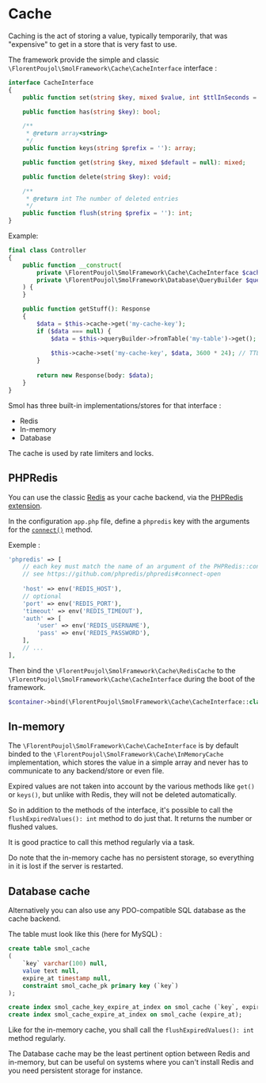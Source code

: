 # Cache

Caching is the act of storing a value, typically temporarily, that was "expensive" to get in a store that is very fast to use.

The framework provide the simple and classic `\FlorentPoujol\SmolFramework\Cache\CacheInterface` interface :
```php
interface CacheInterface
{
    public function set(string $key, mixed $value, int $ttlInSeconds = null): void;

    public function has(string $key): bool;

    /**
     * @return array<string>
     */
    public function keys(string $prefix = ''): array;

    public function get(string $key, mixed $default = null): mixed;

    public function delete(string $key): void;

    /**
     * @return int The number of deleted entries
     */
    public function flush(string $prefix = ''): int;
}
```

Example:
```php
final class Controller
{
    public function __construct(
        private \FlorentPoujol\SmolFramework\Cache\CacheInterface $cache
        private \FlorentPoujol\SmolFramework\Database\QueryBuilder $queryBuilder
    ) {
    }

    public function getStuff(): Response
    {
        $data = $this->cache->get('my-cache-key');
        if ($data === null) {
            $data = $this->queryBuilder->fromTable('my-table')->get();
            
            $this->cache->set('my-cache-key', $data, 3600 * 24); // TTL = 1 day
        }
        
        return new Response(body: $data);    
    }
}
```

Smol has three built-in implementations/stores for that interface :
- Redis
- In-memory
- Database

The cache is used by rate limiters and locks.

## PHPRedis

You can use the classic [Redis](https://redis.io) as your cache backend, via the [PHPRedis extension](https://github.com/phpredis/phpredis).

In the configuration `app.php` file, define a `phpredis` key with the arguments for the [`connect()`](https://github.com/phpredis/phpredis#connect-open) method.

Exemple :
```php
'phpredis' => [
    // each key must match the name of an argument of the PHPRedis::connect() method
    // see https://github.com/phpredis/phpredis#connect-open
    
    'host' => env('REDIS_HOST'),
    // optional
    'port' => env('REDIS_PORT'),
    'timeout' => env('REDIS_TIMEOUT'),
    'auth' => [
        'user' => env('REDIS_USERNAME'),
        'pass' => env('REDIS_PASSWORD'),    
    ],
    // ...
],
```

Then bind the `\FlorentPoujol\SmolFramework\Cache\RedisCache` to the `\FlorentPoujol\SmolFramework\Cache\CacheInterface` during the boot of the framework.

```php
$container->bind(\FlorentPoujol\SmolFramework\Cache\CacheInterface::class, \FlorentPoujol\SmolFramework\Cache\RedisCache::class);
```

## In-memory

The `\FlorentPoujol\SmolFramework\Cache\CacheInterface` is by default binded to the `\FlorentPoujol\SmolFramework\Cache\InMemoryCache` implementation, which stores the value in a simple array and never has to communicate to any backend/store or even file.

Expired values are not taken into account by the various methods like `get()` or `keys()`, but unlike with Redis, they will not be deleted automatically.

So in addition to the methods of the interface, it's possible to call the `flushExpiredValues(): int` method to do just that. It returns the number or flushed values.  

It is good practice to call this method regularly via a task.

Do note that the in-memory cache has no persistent storage, so everything in it is lost if the server is restarted.


## Database cache

Alternatively you can also use any PDO-compatible SQL database as the cache backend.

The table must look like this (here for MySQL) :
```SQL
create table smol_cache
(
    `key` varchar(100) null,
    value text null,
    expire_at timestamp null,
    constraint smol_cache_pk primary key (`key`)
);

create index smol_cache_key_expire_at_index on smol_cache (`key`, expire_at);
create index smol_cache_expire_at_index on smol_cache (expire_at);
```

Like for the in-memory cache, you shall call the `flushExpiredValues(): int` method regularly.

The Database cache may be the least pertinent option between Redis and in-memory, but can be useful on systems where you can't install Redis and you need persistent storage for instance.
